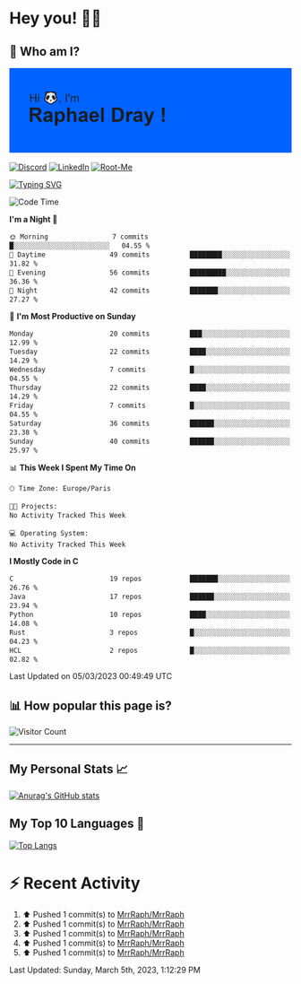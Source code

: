 # **Hey you! 👋🏼**

## **🔎 Who am I?**

<img src="https://github.com/MrrRaph/MrrRaph/blob/master/header.png?raw=true">

[![Discord](https://img.shields.io/badge/Discord-7289DA?style=for-the-badge&logo=discord&logoColor=white
)](https://discordapp.com/users/MrRaph#4214/)
[![LinkedIn](https://img.shields.io/badge/LinkedIn-0077B5?style=for-the-badge&logo=linkedin&logoColor=white)](https://www.linkedin.com/in/raphaeldray/)
[![Root-Me](https://img.shields.io/badge/dynamic/json?color=yellowgreen&label=Root-me%20Score&query=score&style=for-the-badge&url=https://raw.githubusercontent.com/MrrRaph/MrrRaph/master/root-me-stats.json&logoColor=white)](https://www.root-me.org/PandHacker)


[![Typing SVG](https://readme-typing-svg.herokuapp.com?font=glory&size=23&multiline=true&height=65&lines=CyberSecurity+Engineer+%F0%9F%92%BB;Freelance+Fullstack+Developer)](https://git.io/typing-svg)

<!--START_SECTION:waka-->
![Code Time](http://img.shields.io/badge/Code%20Time-0%20secs-blue)

**I'm a Night 🦉** 

```text
🌞 Morning                7 commits           █░░░░░░░░░░░░░░░░░░░░░░░░   04.55 % 
🌆 Daytime                49 commits          ████████░░░░░░░░░░░░░░░░░   31.82 % 
🌃 Evening                56 commits          █████████░░░░░░░░░░░░░░░░   36.36 % 
🌙 Night                  42 commits          ███████░░░░░░░░░░░░░░░░░░   27.27 % 
```
📅 **I'm Most Productive on Sunday** 

```text
Monday                   20 commits          ███░░░░░░░░░░░░░░░░░░░░░░   12.99 % 
Tuesday                  22 commits          ████░░░░░░░░░░░░░░░░░░░░░   14.29 % 
Wednesday                7 commits           █░░░░░░░░░░░░░░░░░░░░░░░░   04.55 % 
Thursday                 22 commits          ████░░░░░░░░░░░░░░░░░░░░░   14.29 % 
Friday                   7 commits           █░░░░░░░░░░░░░░░░░░░░░░░░   04.55 % 
Saturday                 36 commits          ██████░░░░░░░░░░░░░░░░░░░   23.38 % 
Sunday                   40 commits          ██████░░░░░░░░░░░░░░░░░░░   25.97 % 
```


📊 **This Week I Spent My Time On** 

```text
🕑︎ Time Zone: Europe/Paris

🐱‍💻 Projects: 
No Activity Tracked This Week

💻 Operating System: 
No Activity Tracked This Week
```

**I Mostly Code in C** 

```text
C                        19 repos            ███████░░░░░░░░░░░░░░░░░░   26.76 % 
Java                     17 repos            ██████░░░░░░░░░░░░░░░░░░░   23.94 % 
Python                   10 repos            ████░░░░░░░░░░░░░░░░░░░░░   14.08 % 
Rust                     3 repos             █░░░░░░░░░░░░░░░░░░░░░░░░   04.23 % 
HCL                      2 repos             █░░░░░░░░░░░░░░░░░░░░░░░░   02.82 % 
```




 Last Updated on 05/03/2023 00:49:49 UTC
<!--END_SECTION:waka-->

## **📊 How popular this page is?**

![Visitor Count](https://profile-counter.glitch.me/MrrRaph/count.svg)

---

## **My Personal Stats 📈**

[![Anurag's GitHub stats](https://github-readme-stats.vercel.app/api?username=mrrraph&count_private=true&show_icons=true&title_color=fff&text_color=fff&bg_color=30,36d1dc,904e95)](https://github.com/anuraghazra/github-readme-stats)

## **My Top 10 Languages 📣**

[![Top Langs](https://github-readme-stats.vercel.app/api/top-langs/?username=mrrraph&langs_count=10&layout=compact&hide=html,css&hide_title=true)](https://github.com/anuraghazra/github-readme-stats)


# **⚡ Recent Activity**

<!--RECENT_ACTIVITY:start-->
1. ⬆️ Pushed 1 commit(s) to [MrrRaph/MrrRaph](https://github.com/MrrRaph/MrrRaph)<br>
2. ⬆️ Pushed 1 commit(s) to [MrrRaph/MrrRaph](https://github.com/MrrRaph/MrrRaph)<br>
3. ⬆️ Pushed 1 commit(s) to [MrrRaph/MrrRaph](https://github.com/MrrRaph/MrrRaph)<br>
4. ⬆️ Pushed 1 commit(s) to [MrrRaph/MrrRaph](https://github.com/MrrRaph/MrrRaph)<br>
5. ⬆️ Pushed 1 commit(s) to [MrrRaph/MrrRaph](https://github.com/MrrRaph/MrrRaph)<br>
<!--RECENT_ACTIVITY:end-->
<!--RECENT_ACTIVITY:last_update-->
Last Updated: Sunday, March 5th, 2023, 1:12:29 PM
<!--RECENT_ACTIVITY:last_update_end-->
